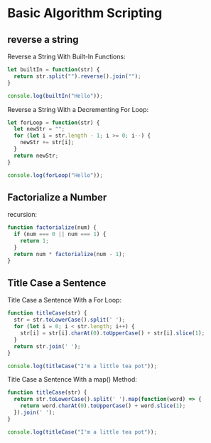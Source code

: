 # Basic Algorithm Scripting

## reverse a string

Reverse a String With Built-In Functions:

``` javascript
let builtIn = function(str) {
  return str.split("").reverse().join("");
}

console.log(builtIn("Hello"));
```

Reverse a String With a Decrementing For Loop:

``` javascript
let forLoop = function(str) {
  let newStr = "";
  for (let i = str.length - 1; i >= 0; i--) {
    newStr += str[i];
  }
  return newStr;
}

console.log(forLoop("Hello"));
```

## Factorialize a Number

recursion:

``` javascript
function factorialize(num) {
  if (num === 0 || num === 1) {
    return 1;
  }
  return num * factorialize(num - 1);
}
```

## Title Case a Sentence

Title Case a Sentence With a For Loop:

``` javascript
function titleCase(str) {
  str = str.toLowerCase().split(' ');
  for (let i = 0; i < str.length; i++) {
    str[i] = str[i].charAt(0).toUpperCase() + str[i].slice(1);
  }
  return str.join(' ');
}

console.log(titleCase("I'm a little tea pot"));
```

Title Case a Sentence With a map() Method:

``` javascript
function titleCase(str) {
  return str.toLowerCase().split(' ').map(function(word) => {
    return word.charAt(0).toUpperCase() + word.slice(1);
  }).join(' ');
}

console.log(titleCase("I'm a little tea pot"));
```